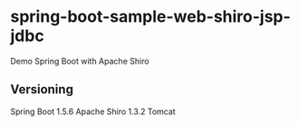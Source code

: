 # spring-boot-sample-web-shiro-jsp-jdbc

Demo Spring Boot with Apache Shiro 

## Versioning

Spring Boot 1.5.6
Apache Shiro 1.3.2
Tomcat
